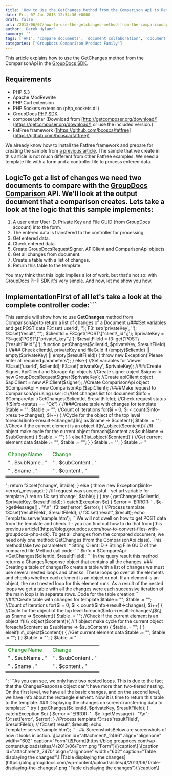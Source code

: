 ```yaml
---
title: 'How to Use the GetChanges Method from the Comparison Api to Return a List of Changes in a Document'
date: Fri, 07 Jun 2013 12:54:36 +0000
draft: false
url: /2013/06/07/how-to-use-the-getchanges-method-from-the-comparisonapi-to-return-a-list-of-changes-in-a-document/
author: 'Derek Hyland'
summary: ''
tags: ['API', 'compare documents', 'document collaboration', 'document comparison', 'document management', 'documentation comparison tool', 'GroupDocs API', 'GroupDocs API SDK', 'GroupDocs PHP SDK', 'zArchive']
categories: ['GroupDocs.Comparison Product Family']
---
```


This article explains how to use the GetChanges method from the ComparisonApi in the [GroupDocs SDK](https://github.com/groupdocs).

## Requirements

*   PHP 5.3
*   Apache ModRewrite
*   PHP Curl extension
*   PHP Sockets extension (php\_sockets.dll)
*   GroupDocs [PHP SDK](https://github.com/groupdocs)
*   composer.phar (Download from [http://getcomposer.org/download/](https://getcomposer.org/download/) or use the included version.)
*   FatFree framework ([https://github.com/bcosca/fatfree](https://github.com/bcosca/fatfree))

We already know how to install the Fatfree framework and prepare for creating the sample from [a previous article](https://blog.groupdocs.com/how-to-convert-files-with-groupdocs-php-sdk). The sample that we create in this article is not much different from other Fatfree examples. We need a template file with a form and a controller file to process entered data.

## LogicTo get a list of changes we need two documents to compare with the [GroupDocs Comparison](http://groupdocs.com/apps/comparison) API. We'll look at the output document that a comparison creates. Lets take a look at the logic that this sample implements:

1.  A user enter User ID, Private Key and File GUID (from GroupDocs account) into the form.
2.  The entered data is transfered to the controller for processing.
3.  Get entered data.
4.  Check entered data.
5.  Create GroupDocsRequestSigner, APIClient and ComparisonApi objects.
6.  Get all changes from document.
7.  Create a table with a list of changes.
8.  Return this table to the template.

You may think that this logic implies a lot of work, but that's not so: with GroupDocs PHP SDK it's very simple. And now, let me show you how.

## ImplementationFirst of all let's take a look at the complete controller code:```
<?php
    //<i>This sample will show how to use <b>GetChanges</b> method from ComparisonApi to return a list of changes of a Document</i>

    //###Set variables and get POST data
    F3::set('userId', '');
    F3::set('privateKey', '');
    f3::set('result', "");
    $clientId = F3::get('POST\["client\_id"\]');
    $privateKey = F3::get('POST\["private\_key"\]');
    $resultFileId = f3::get('POST\["resultFileId"\]');

    function getChanges($clientId, $privateKey, $resultFileId)
    {
         //### Check clientId, privateKey and fileGuId
        if (empty($clientId) || empty($privateKey) || empty($resultFileId)) {
            throw new Exception('Please enter all required parameters');
        } else {

            //Set variables for Viewer
            F3::set('userId', $clientId);
            F3::set('privateKey', $privateKey);
            //###Create Signer, ApiClient and Storage Api objects

            //Create signer object
            $signer = new GroupDocsRequestSigner($privateKey);
            //Create apiClient object
            $apiClient = new APIClient($signer);
            //Create ComparisonApi object
            $CompareApi = new ComparisonApi($apiClient);
            //###Make request to ComparisonApi using user id
            //Get changes list for document
            $info = $CompareApi->GetChanges($clientId, $resultFileId);

            //Check request status
            if($info->status == "Ok") {
                //###Create table with changes for template
                $table = "<table class='border'>";
                $table .= "<tr><td><font color='green'>Change Name</font></td><td><font color='green'>Change</font></td></tr>";
                //Count of iterations
                for($i = 0; $i < count($info->result->changes); $i++) {
                    //Cycle for the object of the top level
                    foreach($info->result->changes\[$i\] as $name => $content){
                        $table .= "<tr>";
                        //Check if the current element is an object
                        if(is\_object($content)){
                            //If object make cycle for the current object
                            foreach($content as $subName => $subContent) {

                               $table .= "<tr><td>" . $subName . "</td><td>" . $subContent . "</td></tr>";
                            }
                        } elseif(!is\_object($content)) {
                            //Get current element data
                            $table .= "<td>" . $name . "</td><td>" . $content . "</td>";
                            $table .= "</tr>";
                        }
                    }
                    $table .= "<tr bgcolor='#808080'><td></td><td></td></tr>";
                }
                $table .= "</table>";
                return f3::set('change', $table);
            } else {
                throw new Exception($info->error\_message);
            }
            //If request was successful - set url variable for template
//            return f3::set('change', $table);
        }
    }

    try {
         getChanges($clientId, $privateKey, $resultFileId);

    } catch(Exception $e) {
        $error = 'ERROR: ' .  $e->getMessage() . "\\n";
        f3::set('error', $error);
    }
    //Process template
    f3::set('resultFileId', $resultFileId);
    //    f3::set('result', $result);
    echo Template::serve('sample.htm');
```We will not dwell on how to get POST data from the template and check it - you can find out how to do that from [this previous article](https://blog.groupdocs.com/how-to-convert-files-with-groupdocs-php-sdk). To get all changes from the compared document, we need only one method: GetChanges (from the ComparisonApi class). This method take two parameters:

*   String Client ID
*   String File GUID of the compared file

Method call code:

```
 $info = $CompareApi->GetChanges($clientId, $resultFileId);
```

In the query result this method returns a ChangesResponse object that contains all the changes.

### Creating a table of changesTo create a table with a list of changes we must use several nested loops and checks. These loops go over all the elements and checks whether each element is an object or not. If an element is an object, the next nested loop for this element runs. As a result of the nested loops we get a table with all the changes were each successive iteration of the main loop is in separate rows. Code for the table creation:```
//###Create table with changes for template
                $table = "<table class='border'>";
                $table .= "<tr><td><font color='green'>Change Name</font></td><td><font color='green'>Change</font></td></tr>";
                //Count of iterations
                for($i = 0; $i < count($info->result->changes); $i++) {
                    //Cycle for the object of the top level
                    foreach($info->result->changes\[$i\] as $name => $content){
                        $table .= "<tr>";
                        //Check if the current element is an object
                        if(is\_object($content)){
                            //If object make cycle for the current object
                            foreach($content as $subName => $subContent) {

                               $table .= "<tr><td>" . $subName . "</td><td>" . $subContent . "</td></tr>";
                            }
                        } elseif(!is\_object($content)) {
                            //Get current element data
                            $table .= "<td>" . $name . "</td><td>" . $content . "</td>";
                            $table .= "</tr>";
                        }
                    }
                    $table .= "<tr bgcolor='#808080'><td></td><td></td></tr>";
                }
                $table .= "</table>";
```As you can see, we only have two nested loops. This is due to the fact that the ChangesResponse object can't have more than two-tiered nesting. On the first level, we have all the basic changes, and on the second level, we have info about the rectangle element. Now it is time to return this table to the template.

### Displaying the changes on screenTransferring data to template:```
try {
         getChanges($clientId, $privateKey, $resultFileId);

    } catch(Exception $e) {
        $error = 'ERROR: ' .  $e->getMessage() . "\\n";
        f3::set('error', $error);
    }
    //Process template
    f3::set('resultFileId', $resultFileId);
    //    f3::set('result', $result);
    echo Template::serve('sample.htm');
``` 

## ScreenshotsBelow are screenshots of how it looks in action. \[caption id="attachment\_2466" align="alignnone" width="602" caption="Form"\]![Form](https://blog.groupdocs.com/wp-content/uploads/sites/4/2013/06/Form.png "Form")\[/caption\] \[caption id="attachment\_2470" align="alignnone" width="602" caption="Table displaying the changes"\]![Table displaying the changes](https://blog.groupdocs.com/wp-content/uploads/sites/4/2013/06/Table-displaying-the-changes1.png "Table displaying the changes")\[/caption\]





